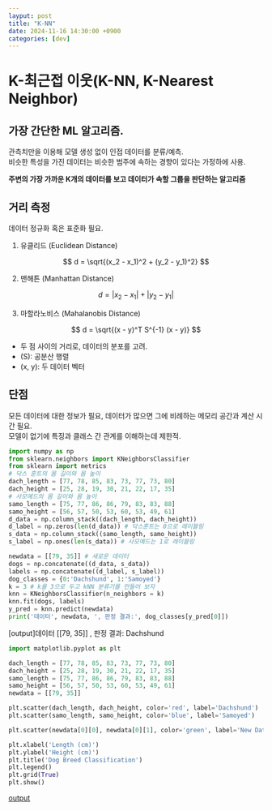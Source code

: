 ```yaml
---
layput: post
title: "K-NN"
date: 2024-11-16 14:30:00 +0900
categories: [dev]
---
```


# K-최근접 이웃(K-NN, K-Nearest Neighbor)
## 가장 간단한 ML 알고리즘.  
관측치만을 이용해 모델 생성 없이 인접 데이터를 분류/예측.  
비슷한 특성을 가진 데이터는 비슷한 범주에 속하는 경향이 있다는 가정하에 사용.  

**주변의 가장 가까운 K개의 데이터를 보고 데이터가 속할 그룹을 판단하는 알고리즘**

## 거리 측정
데이터 정규화 혹은 표준화 필요.  
1. 유클리드 (Euclidean Distance)

$$
d = \sqrt{(x_2 - x_1)^2 + (y_2 - y_1)^2}
$$

2. 맨해튼 (Manhattan Distance)
   
$$
d = |x_2 - x_1| + |y_2 - y_1|
$$

3. 마할라노비스 (Mahalanobis Distance)

$$
d = \sqrt{(x - y)^T S^{-1} (x - y)}
$$

- 두 점 사이의 거리로, 데이터의 분포를 고려.
- \(S\): 공분산 행렬
- \(x, y\): 두 데이터 벡터

## 단점
모든 데이터에 대한 정보가 필요, 데이터가 많으면 그에 비례하는 메모리 공간과 계산 시간 필요.  
모델이 없기에 특징과 클래스 간 관계를 이해하는데 제한적.  


```python
import numpy as np
from sklearn.neighbors import KNeighborsClassifier
from sklearn import metrics
# 닥스 훈트의 몸 길이와 몸 높이
dach_length = [77, 78, 85, 83, 73, 77, 73, 80]
dach_height = [25, 28, 19, 30, 21, 22, 17, 35]
# 사모예드의 몸 길이와 몸 높이
samo_length = [75, 77, 86, 86, 79, 83, 83, 88]
samo_height = [56, 57, 50, 53, 60, 53, 49, 61]
d_data = np.column_stack((dach_length, dach_height))
d_label = np.zeros(len(d_data)) # 닥스훈트는 0으로 레이블링
s_data = np.column_stack((samo_length, samo_height))
s_label = np.ones(len(s_data)) # 사모예드는 1로 레이블링
```

```python
newdata = [[79, 35]] # 새로운 데이터
dogs = np.concatenate((d_data, s_data))
labels = np.concatenate((d_label, s_label))
dog_classes = {0:'Dachshund', 1:'Samoyed'}
k = 3 # k를 3으로 두고 kNN 분류기를 만들어 보자
knn = KNeighborsClassifier(n_neighbors = k)
knn.fit(dogs, labels)
y_pred = knn.predict(newdata)
print('데이터', newdata, ', 판정 결과:', dog_classes[y_pred[0]])
```
[output]데이터 [[79, 35]] , 판정 결과: Dachshund  

```python
import matplotlib.pyplot as plt

dach_length = [77, 78, 85, 83, 73, 77, 73, 80]
dach_height = [25, 28, 19, 30, 21, 22, 17, 35]
samo_length = [75, 77, 86, 86, 79, 83, 83, 88]
samo_height = [56, 57, 50, 53, 60, 53, 49, 61]
newdata = [[79, 35]]

plt.scatter(dach_length, dach_height, color='red', label='Dachshund')
plt.scatter(samo_length, samo_height, color='blue', label='Samoyed')

plt.scatter(newdata[0][0], newdata[0][1], color='green', label='New Data (Predicted)', edgecolor='black', s=100)

plt.xlabel('Length (cm)')
plt.ylabel('Height (cm)')
plt.title('Dog Breed Classification')
plt.legend()
plt.grid(True)
plt.show()
```
[output](_assets/images/knn예제.png)
